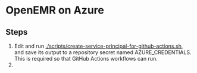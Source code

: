# OpenEMR on Azure

## Steps

1. Edit and run [./scripts/create-service-principal-for-github-actions.sh](./scripts/create-service-principal-for-github-actions.sh), and save its output to a repository secret named AZURE_CREDENTIALS. This is required so that GitHub Actions workflows can run.
2. 